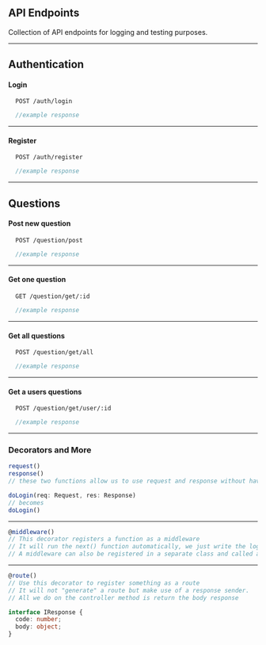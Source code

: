 ## API Endpoints

Collection of API endpoints for logging and testing purposes.

***

## Authentication

#### Login

```http
  POST /auth/login
```

```javascript
  //example response
```
***
#### Register

```http
  POST /auth/register
```

```javascript
  //example response
```
***
## Questions
#### Post new question

```http
  POST /question/post
```

```javascript
  //example response
```
***
#### Get one question

```http
  GET /question/get/:id
```

```javascript
  //example response
```
***
#### Get all questions

```http
  POST /question/get/all
```

```javascript
  //example response
```
***
#### Get a users questions

```http
  POST /question/get/user/:id
```

```javascript
  //example response
```

***

### Decorators and More
```typescript
request()
response()
// these two functions allow us to use request and response without having to repeat everytime on the function call

doLogin(req: Request, res: Response)
// becomes
doLogin()
```
***
```typescript
@middleware()
// This decorator registers a function as a middleware
// It will run the next() function automatically, we just write the logic
// A middleware can also be registered in a separate class and called as a function when building the route
```
***
```typescript
@route()
// Use this decorator to register something as a route
// It will not "generate" a route but make use of a response sender.
// All we do on the controller method is return the body response

interface IResponse {
  code: number;
  body: object;
}
```